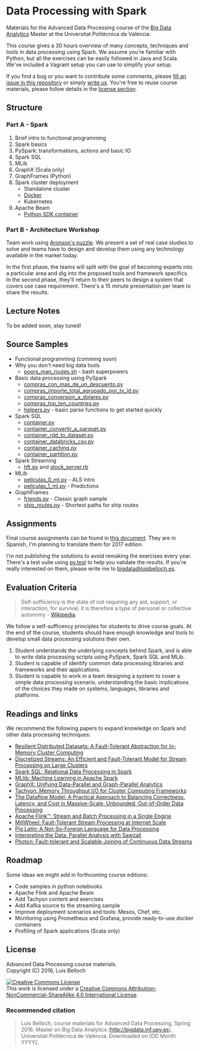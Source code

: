 # Data Processing with Spark 

Materials for the Advanced Data Processing course of the [Big Data Analytics](http://bigdata.inf.upv.es) Master at the Universitat Politècnica de València.

This course gives a 30 hours overview of many concepts, techniques and tools in data processing using Spark. We assume you're familiar with Python, but all the exercises can be easily followed in Java and Scala. We've included a Vagrant setup you can use to simplify your setup.

If you find a bug or you want to contribute some comments, please [fill an issue in this repository]() or simply [write us](mailto:bigdata@luisbelloch.es). You're free to reuse course materials, please follow details in the [license section](#license).

## Structure

### Part A - Spark

1. Brief intro to functional programming
2. Spark basics
3. PySpark: transformations, actions and basic IO
4. Spark SQL
5. MLib
6. GraphX (Scala only)
7. GraphFrames (Python)
7. Spark cluster deployment
    - Standalone cluster
    - [Docker](infra/docker/docker.md)
    - Kubernetes
8. Apache Beam
    - [Python SDK container](infra/beam/beam.md)
  

### Part B - Architecture Workshop

Team work using [Aronson's puzzle](https://en.wikipedia.org/wiki/Jigsaw_(teaching_technique)). We present a set of real case studies to solve and teams have to design and develop them using any technology available in the market today.  

In the first phase, the teams will split with the goal of becoming experts into a particular area and dig into the proposed tools and framework specifics. In the second phase, they'll return to their peers to design a system that covers use case requirement. There's a 15 minute presentation per team to share the results.

## Lecture Notes

To be added soon, stay tuned!

## Source Samples

- Functional programming (comming soon)
- Why you don't need big data tools
    - [poors_man_routes.sh](samples/data/poors_man_routes.sh) - bash superpowers
- Basic data processing using PySpark
    - [compras_con_mas_de_un_descuento.py](samples/compras_con_mas_de_un_descuento.py)
    - [compras_importe_total_agrupado_por_tx_id.py](samples/compras_importe_total_agrupado_por_tx_id.py)
    - [compras_conversion_a_dolares.py](samples/compras_conversion_a_dolares.py)
    - [compras_top_ten_countries.py](samples/compras_top_ten_countries.py)
    - [helpers.py](samples/helpers.py) - basic parse functions to get started quickly
- Spark SQL
    - [container.py](samples/container.py)
    - [container_convertir_a_parquet.py](samples/container_convertir_a_parquet.py)
    - [container_rdd_to_dataset.py](samples/container_rdd_to_dataset.py)
    - [container_databricks_csv.py](samples/container_databricks_csv.py)
    - [container_caching.py](samples/container_caching.py)
    - [container_partition.py](samples/container_partition.py)
- Spark Streaming
    - [hft.py](samples/stock_server.py) and [stock_server.rb](samples/stock_server.py)
- MLib
    - [peliculas_0_ml.py](samples/peliculas_0_ml.py) - ALS intro
    - [peliculas_1_ml.py](samples/peliculas_1_ml.py) - Predictions
- GraphFrames
    - [friends.py](samples/friends.py) - Classic graph sample
    - [ship_routes.py](samples/ship_routes.py) - Shortest paths for ship routes

## Assignments

Final course assignments can be found in [this document](assignments/README.md). They are in Spanish, I'm planning to translate them for 2017 edition.

I'm not publishing the solutions to avoid remaking the exercises every year. There's a test suite using [py.test](http://pytest.org) to help you validate the results. If you're really interested on them, please write me to [bigdata@luisbelloch.es](mailto:bigdata@luisbelloch.es).

## Evaluation Criteria

> Self-sufficiency is the state of not requiring any aid, support, or interaction, for survival; it is therefore a type of personal or collective autonomy -  [Wikipedia](https://en.wikipedia.org/wiki/Self-sufficiency).

We follow a self-sufficency principles for students to drive course goals. At the end of the course, students should have enough knowledge and tools to develop small data processing solutions their own. 

1. Student understands the underlying concepts behind Spark, and is able to write data processing scripts using PySpark, Spark SQL and MLib.
2. Student is capable of identify common data processing libraries and frameworks and their applications.
3. Student is capable to work in a team designing a system to cover a simple data processing scenario, understanding the basic implications of the choices they made on systems, languages, libraries and platforms.

## Readings and links

We recommend the following papers to expand knowledge on Spark and other data processing techniques:

- [Resilient Distributed Datasets: A Fault-Tolerant Abstraction for In-Memory Cluster Computing](https://www.usenix.org/system/files/conference/nsdi12/nsdi12-final138.pdf)
- [Discretized Streams: An Efficient and Fault-Tolerant Model for Stream Processing on Large Clusters](http://people.csail.mit.edu/matei/papers/2012/hotcloud_spark_streaming.pdf)
- [Spark SQL: Relational Data Processing in Spark](http://people.csail.mit.edu/matei/papers/2015/sigmod_spark_sql.pdf)
- [MLlib: Machine Learning in Apache Spark](http://www.jmlr.org/papers/volume17/15-237/15-237.pdf) 
- [GraphX: Unifying Data-Parallel and Graph-Parallel Analytics](https://amplab.cs.berkeley.edu/wp-content/uploads/2014/02/graphx.pdf)
- [Tachyon: Memory Throughput I/O for Cluster Computing Frameworks](http://people.eecs.berkeley.edu/~haoyuan/papers/2013_ladis_tachyon.pdf)
- [The Dataflow Model: A Practical Approach to Balancing Correctness, Latency, and Cost in Massive-Scale, Unbounded, Out-of-Order Data Processing](http://www.vldb.org/pvldb/vol8/p1792-Akidau.pdf)
- [Apache Flink™: Stream and Batch Processing in a Single Engine](https://www.user.tu-berlin.de/asteriosk/assets/publications/flink-deb.pdf)
- [MillWheel: Fault-Tolerant Stream Processing at Internet Scale](http://research.google.com/pubs/pub41378.html)
- [Pig Latin: A Not-So-Foreign Language for Data Processing](http://infolab.stanford.edu/~olston/publications/sigmod08.pdf)
- [Interpreting the Data: Parallel Analysis with Sawzall](http://research.google.com/archive/sawzall.html)
- [Photon: Fault-tolerant and Scalable Joining of Continuous Data Streams](http://research.google.com/pubs/pub41318.html)

## Roadmap

Some ideas we might add in forthcoming course editions:

- Code samples in python notebooks
- Apache Flink and Apache Beam
- Add Tachyon content and exercises
- Add Kafka source to the streaming sample
- Improve deployment scenarios and tools: Mesos, Chef, etc.
- Monitoring using Prometheus and Grafana, provide ready-to-use docker containers
- Profiling of Spark applications (Scala only)

## License

Advanced Data Processing course materials.  
Copyright (C) 2016, Luis Belloch

<a rel="license" href="http://creativecommons.org/licenses/by-nc-sa/4.0/"><img alt="Creative Commons License" style="border-width:0" src="https://i.creativecommons.org/l/by-nc-sa/4.0/88x31.png" /></a><br />This work is licensed under a <a rel="license" href="http://creativecommons.org/licenses/by-nc-sa/4.0/">Creative Commons Attribution-NonCommercial-ShareAlike 4.0 International License</a>.

### Recommended citation

> Luis Belloch, course materials for Advanced Data Processing, Spring 2016. Master on Big Data Analytics (http://bigdata.inf.upv.es), Universitat Politècnica de València. Downloaded on [DD Month YYYY].



